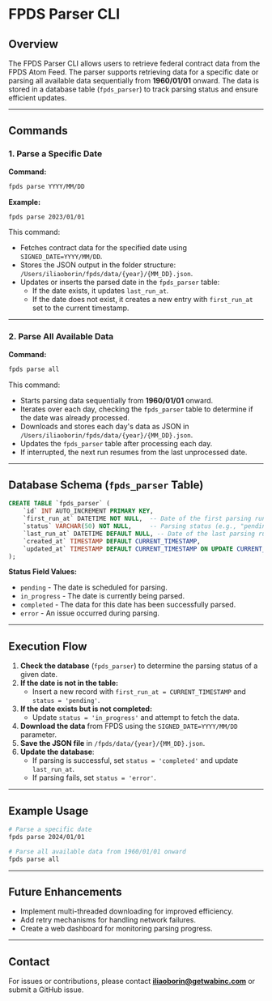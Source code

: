 # FPDS Parser CLI

## Overview
The FPDS Parser CLI allows users to retrieve federal contract data from the FPDS Atom Feed. The parser supports retrieving data for a specific date or parsing all available data sequentially from **1960/01/01** onward. The data is stored in a database table (`fpds_parser`) to track parsing status and ensure efficient updates.

---

## Commands

### **1. Parse a Specific Date**
**Command:**
```sh
fpds parse YYYY/MM/DD
```
**Example:**
```sh
fpds parse 2023/01/01
```
This command:
- Fetches contract data for the specified date using `SIGNED_DATE=YYYY/MM/DD`.
- Stores the JSON output in the folder structure: `/Users/iliaoborin/fpds/data/{year}/{MM_DD}.json`.
- Updates or inserts the parsed date in the `fpds_parser` table:
  - If the date exists, it updates `last_run_at`.
  - If the date does not exist, it creates a new entry with `first_run_at` set to the current timestamp.

---

### **2. Parse All Available Data**
**Command:**
```sh
fpds parse all
```
This command:
- Starts parsing data sequentially from **1960/01/01** onward.
- Iterates over each day, checking the `fpds_parser` table to determine if the date was already processed.
- Downloads and stores each day's data as JSON in `/Users/iliaoborin/fpds/data/{year}/{MM_DD}.json`.
- Updates the `fpds_parser` table after processing each day.
- If interrupted, the next run resumes from the last unprocessed date.

---

## Database Schema (`fpds_parser` Table)
```sql
CREATE TABLE `fpds_parser` (
    `id` INT AUTO_INCREMENT PRIMARY KEY,
    `first_run_at` DATETIME NOT NULL,  -- Date of the first parsing run
    `status` VARCHAR(50) NOT NULL,     -- Parsing status (e.g., "pending", "completed", "error")
    `last_run_at` DATETIME DEFAULT NULL, -- Date of the last parsing run
    `created_at` TIMESTAMP DEFAULT CURRENT_TIMESTAMP,
    `updated_at` TIMESTAMP DEFAULT CURRENT_TIMESTAMP ON UPDATE CURRENT_TIMESTAMP
);
```
**Status Field Values:**
- `pending` - The date is scheduled for parsing.
- `in_progress` - The date is currently being parsed.
- `completed` - The data for this date has been successfully parsed.
- `error` - An issue occurred during parsing.

---

## Execution Flow
1. **Check the database** (`fpds_parser`) to determine the parsing status of a given date.
2. **If the date is not in the table:**
   - Insert a new record with `first_run_at = CURRENT_TIMESTAMP` and `status = 'pending'`.
3. **If the date exists but is not completed:**
   - Update `status = 'in_progress'` and attempt to fetch the data.
4. **Download the data** from FPDS using the `SIGNED_DATE=YYYY/MM/DD` parameter.
5. **Save the JSON file** in `/fpds/data/{year}/{MM_DD}.json`.
6. **Update the database**:
   - If parsing is successful, set `status = 'completed'` and update `last_run_at`.
   - If parsing fails, set `status = 'error'`.

---

## Example Usage
```sh
# Parse a specific date
fpds parse 2024/01/01

# Parse all available data from 1960/01/01 onward
fpds parse all
```

---

## Future Enhancements
- Implement multi-threaded downloading for improved efficiency.
- Add retry mechanisms for handling network failures.
- Create a web dashboard for monitoring parsing progress.

---

## Contact
For issues or contributions, please contact **iliaoborin@getwabinc.com** or submit a GitHub issue.

